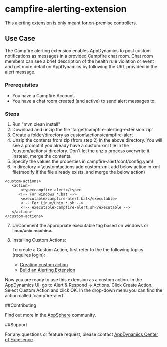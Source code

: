campfire-alerting-extension
==========================

This alerting extension is only meant for on-premise controllers.

## Use Case

The Campfire alerting extension enables AppDynamics to post custom notifications as messages in a provided Campfire chat room. Chat room members can see a brief description of the health rule violation or event and get more detail on AppDynamics by following the URL provided in the alert message.

### Prerequisites

- You have a Campfire Account.
- You have a chat room created (and active) to send alert messages to.

### Steps

1. Run "mvn clean install"
2. Download and unzip the file 'target/campfire-alerting-extension.zip'
3. Create a folder/directory as <controller-install-path>custom\actions\campfire-alert
4. Unzip the contents from zip (from step 2) in the above directory. You will see a prompt if you already have a custom.xml file in the /custom/actions/ directory. Don't let the unzip process overwrite it. Instead, merge the contents.
5. Specify the values the properties in campfire-alert/conf/config.yaml
6. In directory = <controller-install-dir>\custom\actions add custom.xml, add below action in xml file(modify if the file already exists, and merge the below action)

 ```
 <custom-actions>
 	<action>
		<type>campfire-alert</type>
       <!-- For windows *.bat -->
 		<executable>campfire-alert.bat</executable>
 		<!-- For Linux/Unix *.sh -->
 		<!-- executable>campfire-alert.sh</executable -->
 	</action>
 </custom-actions>
 ```

7. UnComment the appropriate executable tag based on windows or linux/unix machine.

8. Installing Custom Actions:

      To create a Custom Action, first refer to the the following topics (requires login):
      * [Creating custom action](http://docs.appdynamics.com/display/PRO13S/Custom+Actions)
      * [Build an Alerting Extension](http://docs.appdynamics.com/display/PRO13S/Build+an+Alerting+Extension)

Now you are ready to use this extension as a custom action. In the AppDynamics UI, go to Alert & Respond -> Actions. Click Create Action. Select Custom Action and click OK. In the drop-down menu you can find the action called 'campfire-alert'.

##Contributing

Find out more in the [AppSphere](http://community.appdynamics.com/t5/eXchange-Community-AppDynamics/Campfire-Alerting-Extension/idi-p/14882) community.

##Support

For any questions or feature request, please contact [AppDynamics Center of Excellence](mailto:help@appdynamics.com).
